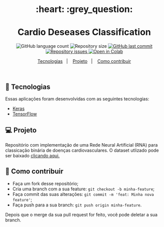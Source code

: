 <h1 align="center">
    :heart: :grey_question:
</h1>

<h1 align="center">
  Cardio Deseases Classification
</h1>
<p align="center">
  <img alt="GitHub language count" src="https://img.shields.io/github/languages/count/franklinthony/class-cardio-desease">

  <img alt="Repository size" src="https://img.shields.io/github/repo-size/franklinthony/class-cardio-desease">
  
  <a href="https://github.com/franklinthony/class-cardio-desease/commits/master">
    <img alt="GitHub last commit" src="https://img.shields.io/github/last-commit/franklinthony/class-cardio-desease">
  </a>

  <a href="https://github.com/franklinthony/class-cardio-desease/issues">
    <img alt="Repository issues" src="https://img.shields.io/github/issues/franklinthony/class-cardio-desease">
  </a>
  
  <a href="https://colab.research.google.com/github/googlecolab/colabtools/blob/master/notebooks/colab-github-demo.ipynb">
  <img src="https://colab.research.google.com/assets/colab-badge.svg" alt="Open in Colab"/>
</a>
</p>

<p align="center">
  <a href="#rocket-tecnologias">Tecnologias</a>&nbsp;&nbsp;&nbsp;|&nbsp;&nbsp;&nbsp;
  <a href="#-projeto">Projeto</a>&nbsp;&nbsp;&nbsp;|&nbsp;&nbsp;&nbsp;
  <a href="#-como-contribuir">Como contribuir</a>
</p>

<br>

## :rocket: Tecnologias

Essas aplicações foram desenvolvidas com as seguintes tecnologias:

- [Keras](https://keras.io/)
- [TensorFlow](https://www.tensorflow.org/)

## 💻 Projeto

Repositório com implementação de uma Rede Neural Artificial (RNA) para classicação binária de doenças cardiovasculares. O dataset utlizado pode ser baixado [clicando aqui.](https://www.kaggle.com/ronitf/heart-disease-uci)

## 🤔 Como contribuir

- Faça um fork desse repositório;
- Cria uma branch com a sua feature: `git checkout -b minha-feature`;
- Faça commit das suas alterações: `git commit -m 'feat: Minha nova feature'`;
- Faça push para a sua branch: `git push origin minha-feature`.

Depois que o merge da sua pull request for feito, você pode deletar a sua branch.
